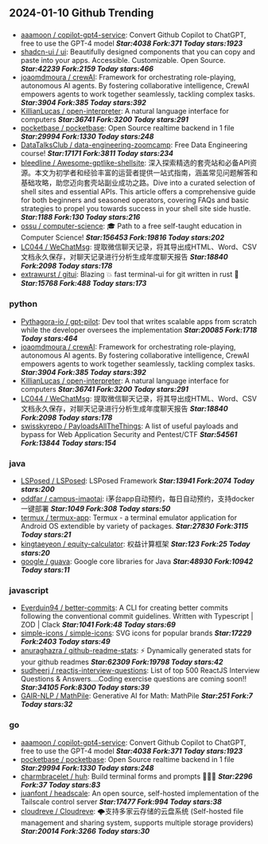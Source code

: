 ## 2024-01-10 Github Trending

### 
* [aaamoon / copilot-gpt4-service](https://github.com/aaamoon/copilot-gpt4-service): Convert Github Copilot to ChatGPT, free to use the GPT-4 model ***Star:4038 Fork:371 Today stars:1923***
* [shadcn-ui / ui](https://github.com/shadcn-ui/ui): Beautifully designed components that you can copy and paste into your apps. Accessible. Customizable. Open Source. ***Star:42239 Fork:2159 Today stars:466***
* [joaomdmoura / crewAI](https://github.com/joaomdmoura/crewAI): Framework for orchestrating role-playing, autonomous AI agents. By fostering collaborative intelligence, CrewAI empowers agents to work together seamlessly, tackling complex tasks. ***Star:3904 Fork:385 Today stars:392***
* [KillianLucas / open-interpreter](https://github.com/KillianLucas/open-interpreter): A natural language interface for computers ***Star:36741 Fork:3200 Today stars:291***
* [pocketbase / pocketbase](https://github.com/pocketbase/pocketbase): Open Source realtime backend in 1 file ***Star:29994 Fork:1330 Today stars:248***
* [DataTalksClub / data-engineering-zoomcamp](https://github.com/DataTalksClub/data-engineering-zoomcamp): Free Data Engineering course! ***Star:17171 Fork:3811 Today stars:234***
* [bleedline / Awesome-gptlike-shellsite](https://github.com/bleedline/Awesome-gptlike-shellsite): 深入探索精选的套壳站和必备API资源。本文为初学者和经验丰富的运营者提供一站式指南，涵盖常见问题解答和基础攻略，助您迈向套壳站副业成功之路。Dive into a curated selection of shell sites and essential APIs. This article offers a comprehensive guide for both beginners and seasoned operators, covering FAQs and basic strategies to propel you towards success in your shell site side hustle. ***Star:1188 Fork:130 Today stars:216***
* [ossu / computer-science](https://github.com/ossu/computer-science): 🎓 Path to a free self-taught education in Computer Science! ***Star:156453 Fork:19816 Today stars:202***
* [LC044 / WeChatMsg](https://github.com/LC044/WeChatMsg): 提取微信聊天记录，将其导出成HTML、Word、CSV文档永久保存，对聊天记录进行分析生成年度聊天报告 ***Star:18840 Fork:2098 Today stars:178***
* [extrawurst / gitui](https://github.com/extrawurst/gitui): Blazing 💥 fast terminal-ui for git written in rust 🦀 ***Star:15768 Fork:488 Today stars:173***

### python
* [Pythagora-io / gpt-pilot](https://github.com/Pythagora-io/gpt-pilot): Dev tool that writes scalable apps from scratch while the developer oversees the implementation ***Star:20085 Fork:1718 Today stars:464***
* [joaomdmoura / crewAI](https://github.com/joaomdmoura/crewAI): Framework for orchestrating role-playing, autonomous AI agents. By fostering collaborative intelligence, CrewAI empowers agents to work together seamlessly, tackling complex tasks. ***Star:3904 Fork:385 Today stars:392***
* [KillianLucas / open-interpreter](https://github.com/KillianLucas/open-interpreter): A natural language interface for computers ***Star:36741 Fork:3200 Today stars:291***
* [LC044 / WeChatMsg](https://github.com/LC044/WeChatMsg): 提取微信聊天记录，将其导出成HTML、Word、CSV文档永久保存，对聊天记录进行分析生成年度聊天报告 ***Star:18840 Fork:2098 Today stars:178***
* [swisskyrepo / PayloadsAllTheThings](https://github.com/swisskyrepo/PayloadsAllTheThings): A list of useful payloads and bypass for Web Application Security and Pentest/CTF ***Star:54561 Fork:13844 Today stars:154***

### java
* [LSPosed / LSPosed](https://github.com/LSPosed/LSPosed): LSPosed Framework ***Star:13941 Fork:2074 Today stars:200***
* [oddfar / campus-imaotai](https://github.com/oddfar/campus-imaotai): i茅台app自动预约，每日自动预约，支持docker一键部署 ***Star:1049 Fork:308 Today stars:50***
* [termux / termux-app](https://github.com/termux/termux-app): Termux - a terminal emulator application for Android OS extendible by variety of packages. ***Star:27830 Fork:3115 Today stars:21***
* [kingtaeyeon / equity-calculator](https://github.com/kingtaeyeon/equity-calculator): 权益计算框架 ***Star:123 Fork:25 Today stars:20***
* [google / guava](https://github.com/google/guava): Google core libraries for Java ***Star:48930 Fork:10942 Today stars:11***

### javascript
* [Everduin94 / better-commits](https://github.com/Everduin94/better-commits): A CLI for creating better commits following the conventional commit guidelines. Written with Typescript | ZOD | Clack ***Star:1041 Fork:48 Today stars:69***
* [simple-icons / simple-icons](https://github.com/simple-icons/simple-icons): SVG icons for popular brands ***Star:17229 Fork:2403 Today stars:49***
* [anuraghazra / github-readme-stats](https://github.com/anuraghazra/github-readme-stats): ⚡ Dynamically generated stats for your github readmes ***Star:62309 Fork:19798 Today stars:42***
* [sudheerj / reactjs-interview-questions](https://github.com/sudheerj/reactjs-interview-questions): List of top 500 ReactJS Interview Questions & Answers....Coding exercise questions are coming soon!! ***Star:34105 Fork:8300 Today stars:39***
* [GAIR-NLP / MathPile](https://github.com/GAIR-NLP/MathPile): Generative AI for Math: MathPile ***Star:251 Fork:7 Today stars:32***

### go
* [aaamoon / copilot-gpt4-service](https://github.com/aaamoon/copilot-gpt4-service): Convert Github Copilot to ChatGPT, free to use the GPT-4 model ***Star:4038 Fork:371 Today stars:1923***
* [pocketbase / pocketbase](https://github.com/pocketbase/pocketbase): Open Source realtime backend in 1 file ***Star:29994 Fork:1330 Today stars:248***
* [charmbracelet / huh](https://github.com/charmbracelet/huh): Build terminal forms and prompts 🤷🏻‍♀️ ***Star:2296 Fork:37 Today stars:83***
* [juanfont / headscale](https://github.com/juanfont/headscale): An open source, self-hosted implementation of the Tailscale control server ***Star:17477 Fork:994 Today stars:38***
* [cloudreve / Cloudreve](https://github.com/cloudreve/Cloudreve): 🌩支持多家云存储的云盘系统 (Self-hosted file management and sharing system, supports multiple storage providers) ***Star:20014 Fork:3266 Today stars:30***
